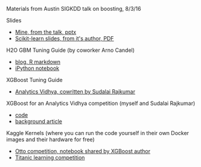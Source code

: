 Materials from Austin SIGKDD talk on boosting, 8/3/16

Slides
* [Mine, from the talk, pptx](https://github.com/mlandry22/boosting-austin-sigkdd-talk-20160803/blob/master/Boosting-Austin-SIGKDD.pptx)
* [Scikit-learn slides, from it's author, PDF](https://github.com/mlandry22/boosting-austin-sigkdd-talk-20160803/blob/master/Sklearn-Boosting-slides-140224130205-phpapp02.pdf)

H2O GBM Tuning Guide (by coworker Arno Candel)
* [blog, R markdown](http://blog.h2o.ai/2016/06/h2o-gbm-tuning-tutorial-for-r)
* [iPython notebook](https://github.com/h2oai/h2o-3/blob/master/h2o-docs/src/product/tutorials/gbm/gbmTuning.ipynb)

XGBoost Tuning Guide
* [Analytics Vidhya, cowritten by Sudalai Rajkumar](https://www.analyticsvidhya.com/blog/2016/03/complete-guide-parameter-tuning-xgboost-with-codes-python/)

XGBoost for an Analytics Vidhya competition (myself and Sudalai Rajkumar)
* [code](https://github.com/analyticsvidhya/The_Smart_Recruits/blob/master/Rank%202:%20SRK%20%26%20Mark_Model.py)
* [background article](https://www.analyticsvidhya.com/blog/2016/08/winners-approach-smart-recruits)

Kaggle Kernels (where you can run the code yourself in their own Docker images and their hardware for free)
* [Otto competition, notebook shared by XGBoost author](https://www.kaggle.com/tqchen/otto-group-product-classification-challenge/understanding-xgboost-model-on-otto-data)
* [Titanic learning competition](https://www.kaggle.com/cbrogan/titanic/xgboost-example-python)

